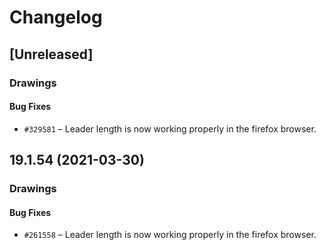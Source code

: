 # Changelog

## [Unreleased]

### Drawings

#### Bug Fixes

- `#329581` – Leader length is now working properly in the firefox browser.

## 19.1.54 (2021-03-30)

### Drawings

#### Bug Fixes

- `#261558` – Leader length is now working properly in the firefox browser.
